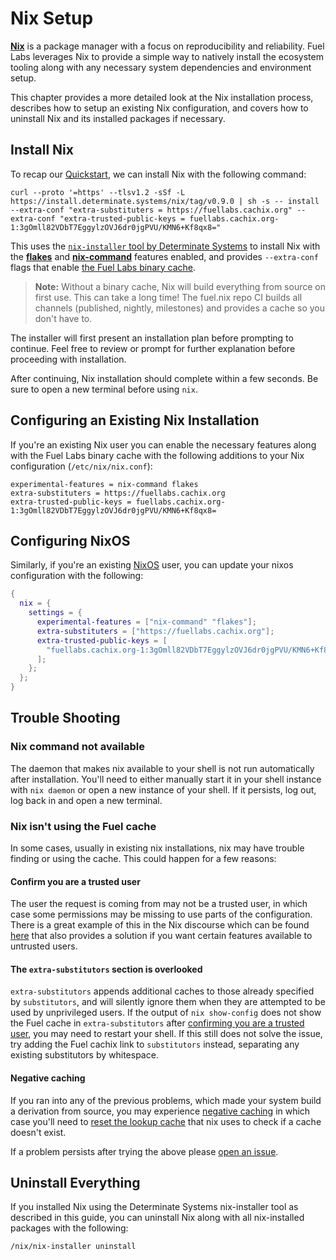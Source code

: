 # Nix Setup

**[Nix]** is a package manager with a focus on
reproducibility and reliability. Fuel Labs leverages Nix to provide a simple
way to natively install the ecosystem tooling along with any necessary system
dependencies and environment setup.

This chapter provides a more detailed look at the Nix installation process,
describes how to setup an existing Nix configuration, and covers how to
uninstall Nix and its installed packages if necessary.

## Install Nix

To recap our [Quickstart](./quickstart.md), we can install Nix with the
following command:

```console
curl --proto '=https' --tlsv1.2 -sSf -L https://install.determinate.systems/nix/tag/v0.9.0 | sh -s -- install --extra-conf "extra-substituters = https://fuellabs.cachix.org" --extra-conf "extra-trusted-public-keys = fuellabs.cachix.org-1:3gOmll82VDbT7EggylzOVJ6dr0jgPVU/KMN6+Kf8qx8="
```

This uses the [`nix-installer` tool by Determinate Systems][nix-installer] to
install Nix with the [**flakes**][nix-flakes] and [**nix-command**][nix-command]
features enabled, and provides `--extra-conf` flags that enable [the Fuel Labs
binary cache][fuel-labs-cache].

> **Note:** Without a binary cache, Nix will build everything from source on
> first use. This can take a long time! The fuel.nix repo CI builds all channels
> (published, nightly, milestones) and provides a cache so you don't have to.

The installer will first present an installation plan before prompting
to continue. Feel free to review or prompt for further explanation before
proceeding with installation.

After continuing, Nix installation should complete within a few seconds. Be sure
to open a new terminal before using `nix`.

## Configuring an Existing Nix Installation

If you're an existing Nix user you can enable the necessary features along
with the Fuel Labs binary cache with the following additions to your Nix
configuration (`/etc/nix/nix.conf`):

```configuration
experimental-features = nix-command flakes
extra-substituters = https://fuellabs.cachix.org
extra-trusted-public-keys = fuellabs.cachix.org-1:3gOmll82VDbT7EggylzOVJ6dr0jgPVU/KMN6+Kf8qx8=
```

## Configuring NixOS

Similarly, if you're an existing [NixOS](https://nixos.org/) user, you can
update your nixos configuration with the following:

```nix
{
  nix = {
    settings = {
      experimental-features = ["nix-command" "flakes"];
      extra-substituters = ["https://fuellabs.cachix.org"];
      extra-trusted-public-keys = [
        "fuellabs.cachix.org-1:3gOmll82VDbT7EggylzOVJ6dr0jgPVU/KMN6+Kf8qx8="
      ];
    };
  };
}
```

## Trouble Shooting

### Nix command not available

The daemon that makes nix available to your shell is not run automatically after installation. You'll need to either manually start it in your shell instance with `nix daemon` or open a new instance of your shell. If it persists, log out, log back in and open a new terminal.

### Nix isn't using the Fuel cache

In some cases, usually in existing nix installations, nix may have trouble finding or using the cache. This could happen for a few reasons:

#### Confirm you are a trusted user

The user the request is coming from may not be a trusted user, in which case some permissions may be missing to use parts of the configuration.
There is a great example of this in the Nix discourse which can be found [here][trusted-users] that also provides a solution if you want certain features available to untrusted users.

#### The `extra-substitutors` section is overlooked

`extra-substitutors` appends additional caches to those already specified by `substitutors`, and will silently ignore them when they are attempted to be used by unprivileged users. If the output of `nix show-config` does not show the Fuel cache in `extra-substitutors` after [confirming you are a trusted user](#confirm-you-are-a-trusted-user), you may need to restart your shell. If this still does not solve the issue, try adding the Fuel cachix link to `substitutors` instead, separating any existing substitutors by whitespace.

#### Negative caching

If you ran into any of the previous problems, which made your system build a derivation from source, you may experience [negative caching][negative-caching] in which case you'll need to [reset the lookup cache][reset-lookup-cache] that nix uses to check if a cache doesn't exist.

If a problem persists after trying the above please [open an issue][open-an-issue].

## Uninstall Everything

If you installed Nix using the Determinate Systems nix-installer tool as
described in this guide, you can uninstall Nix along with all nix-installed
packages with the following:

```console
/nix/nix-installer uninstall
```

[Nix]: https://nixos.org/
[fuel-labs-cache]: https://app.cachix.org/cache/fuellabs
[nix-flakes]: https://nixos.wiki/wiki/Flakes
[nix-command]: https://nixos.wiki/wiki/Nix_command
[nix-installer]: https://github.com/DeterminateSystems/nix-installer
[trusted-users]: https://discourse.nixos.org/t/nix-flake-and-trusted-users/8882
[negative-caching]: https://en.wikipedia.org/wiki/Negative_cache
[reset-lookup-cache]: https://nix.dev/recipes/faq#how-do-i-force-nix-to-re-check-whether-something-exists-at-a-binary-cache
[open-an-issue]: https://github.com/FuelLabs/fuel.nix/issues/new

